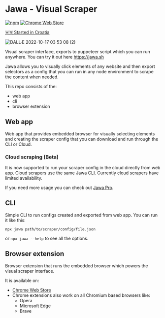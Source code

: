 # Jawa - Visual Scraper

[![npm](https://img.shields.io/npm/v/jawa)](https://www.npmjs.com/package/jawa)
[![Chrome Web Store](https://img.shields.io/chrome-web-store/v/icjgianfpiifbdpddkadmpcegiffiglk)](https://chrome.google.com/webstore/detail/clippy/icjgianfpiifbdpddkadmpcegiffiglk)

[🇭🇷 Started in Croatia](https://startedincroatia.com)

![DALL·E 2022-10-17 03 53 08 (2)](https://user-images.githubusercontent.com/9803078/196301040-1f1f34b4-e983-4cd8-859b-951b7fa51068.png)

Visual scraper interface, exports to puppeteer script which you can run anywhere. You can try it out here https://jawa.sh

Jawa allows you to visually click elements of any website and then export selectors as a config that you can run in any node environment to scrape the content when needed.

This repo consists of the:
- web app
- cli
- browser extension

## Web app

Web app that provides embedded browser for visually selecting elements and creating the scraper config that you can download and run through the CLI or Cloud.

### Cloud scraping (Beta)

It is now supported to run your scraper config in the cloud directly from web app. Cloud scrapers use the same Jawa CLI. Currently cloud scrapers have limited availability.

If you need more usage you can check out [Jawa Pro](https://jawa.sh/pro?ref=github). 

## CLI

Simple CLI to run configs created and exported from web app. You can run it like this:

```
npx jawa path/to/scraper/config/file.json
```

or `npx jawa --help` to see all the options.

## Browser extension

Browser extension that runs the embedded browser which powers the visual scraper interface. 

It is available on:
- [Chrome Web Store](https://chrome.google.com/webstore/detail/jawa-visual-scraper/icjgianfpiifbdpddkadmpcegiffiglk)
- Chrome extensions also work on all Chromium based browsers like:
    - Opera
    - Microsoft Edge
    - Brave

